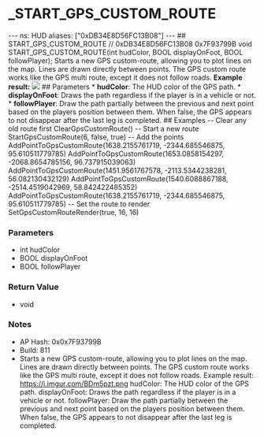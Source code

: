# _START_GPS_CUSTOM_ROUTE

--- ns: HUD aliases: ["0xDB34E8D56FC13B08"] --- ## START_GPS_CUSTOM_ROUTE  // 0xDB34E8D56FC13B08 0x7F93799B void START_GPS_CUSTOM_ROUTE(int hudColor, BOOL displayOnFoot, BOOL followPlayer);  Starts a new GPS custom-route, allowing you to plot lines on the map. Lines are drawn directly between points. The GPS custom route works like the GPS multi route, except it does not follow roads.  **Example result:**  ![](https://i.imgur.com/BDm5pzt.png)  ## Parameters * **hudColor**: The HUD color of the GPS path. * **displayOnFoot**: Draws the path regardless if the player is in a vehicle or not. * **followPlayer**: Draw the path partially between the previous and next point based on the players position between them. When false, the GPS appears to not disappear after the last leg is completed.  ## Examples -- Clear any old route first ClearGpsCustomRoute()  -- Start a new route StartGpsCustomRoute(6, false, true)  -- Add the points AddPointToGpsCustomRoute(1638.2155761719, -2344.685546875, 95.610511779785) AddPointToGpsCustomRoute(1653.0858154297, -2068.8654785156, 96.737915039063) AddPointToGpsCustomRoute(1451.9561767578, -2113.5344238281, 56.082130432129) AddPointToGpsCustomRoute(1540.6088867188, -2514.4519042969, 58.842422485352) AddPointToGpsCustomRoute(1638.2155761719, -2344.685546875, 95.610511779785)  -- Set the route to render SetGpsCustomRouteRender(true, 16, 16)

### Parameters
* int hudColor
* BOOL displayOnFoot
* BOOL followPlayer

### Return Value
* void

### Notes
* AP Hash: 0x0x7F93799B
* Build: 811
* Starts a new GPS custom-route, allowing you to plot lines on the map.
Lines are drawn directly between points.
The GPS custom route works like the GPS multi route, except it does not follow roads.
Example result: https://i.imgur.com/BDm5pzt.png
hudColor: The HUD color of the GPS path.
displayOnFoot: Draws the path regardless if the player is in a vehicle or not.
followPlayer: Draw the path partially between the previous and next point based on the players position between them. When false, the GPS appears to not disappear after the last leg is completed.

